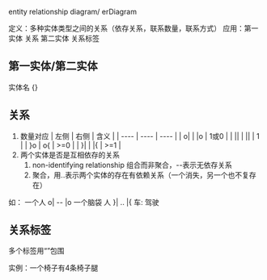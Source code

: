 entity relationship diagram/ erDiagram

定义：多种实体类型之间的关系（依存关系，联系数量，联系方式）
应用：第一实体 关系 第二实体 关系标签

## 第一实体/第二实体
实体名 {}
## 关系
1. 数量对应
| 左侧 | 右侧 | 含义 |
| ---- | ---- | ---- |
| o\|    | \|o     |  1或0    |
| \|\|    | \|\|     |  1    |
| }o    | o{     |  >=0    |
| }\|    | \|{     |  >=1    |
2. 两个实体是否是互相依存的关系
	1. non-identifying relationship 组合而非聚合，--表示无依存关系
	2. 聚合，用..表示两个实体的存在有依赖关系（一个消失，另一个也不复存在）

如：
一个人 o| -- |o 一个脑袋
人 }| .. |{ 车: 驾驶

## 关系标签
多个标签用“”包围

实例：一个椅子有4条椅子腿
